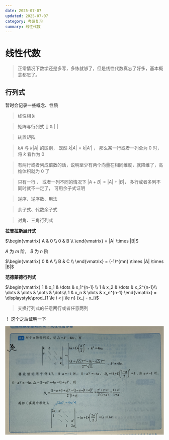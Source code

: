 ```yaml
---
date: 2025-07-07
updated: 2025-07-07
category: 考研复习
summary: 线性代数
---
```

# 线性代数

> 正常情况下数学还是多写，多练就够了，但是线性代数真忘了好多，基本概念都忘了。

## 行列式

暂时会记录一些概念、性质

> 线性相关

> 矩阵与行列式    []    &  | |

> 转置矩阵

> $kA$  与  $k|A|$   的区别， 既然  $k|A| = k|A'|$ ，  那么某一行或者一列全为 0 时，将 $k$ 看作为 0 

> 有两行或者列成倍数的话，说明至少有两个向量在相同维度，就降维了，高维体积就为 0 了

> 只有一行 、 或者一列不同的情况下  $|A + B| = |A| + |B|$， 多行或者多列不同时就不一定了， 可用余子式证明

> 逆序、逆序数、用法

> 余子式、代数余子式

> 对角、三角行列式   



**拉普拉斯展开式**



$\begin{vmatrix} A & 0 \\ 0 & B \\ \end{vmatrix} = |A| \times |B|$



$A$ 为 $m$ 阶， $B$ 为 $n$ 阶

$\begin{vmatrix} 0 & A \\ B & C \\ \end{vmatrix} = (-1)^{mn} \times |A| \times |B|$



**范德蒙德行列式**



$\begin{vmatrix} 1 & x_1 & \dots & x_1^{n-1}  \\ 1 & x_2 & \dots & x_2^{n-1}\\ \dots & \dots & \dots & \dots\\ 1 & x_n & \dots & x_n^{n-1} \end{vmatrix} = \displaystyle\prod_{1 \le i < j \le n} (x_j - x_i)$



> 交换行列式的任意两行或者任意两列



！ 这个之后证明一下

![线代t1](./../../public/assets/线代t1.png)
